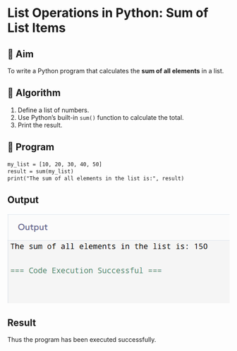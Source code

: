 # List Operations in Python: Sum of List Items

## 🎯 Aim
To write a Python program that calculates the **sum of all elements** in a list.

## 🧠 Algorithm
1. Define a list of numbers.
2. Use Python’s built-in `sum()` function to calculate the total.
3. Print the result.

## 🧾 Program

```
my_list = [10, 20, 30, 40, 50]
result = sum(my_list)
print("The sum of all elements in the list is:", result)
```
## Output
![alt text](1.png)

## Result
Thus the program has been executed successfully.
